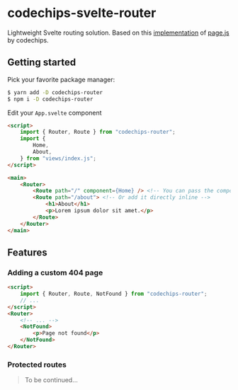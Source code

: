 # codechips-svelte-router
Lightweight Svelte routing solution. Based on this [implementation](https://github.com/codechips/svelte-pagejs) of [page.js](https://github.com/visionmedia/page.js) by codechips.

## Getting started

Pick your favorite package manager:

```bash
$ yarn add -D codechips-router
$ npm i -D codechips-router
```

Edit your `App.svelte` component

```html
<script>
	import { Router, Route } from "codechips-router";
	import {
		Home,
		About,
	} from "views/index.js";
</script>

<main>
	<Router>
		<Route path="/" component={Home} /> <!-- You can pass the component as a prop -->
		<Route path="/about"> <!-- Or add it directly inline -->
            <h1>About</h1>
            <p>Lorem ipsum dolor sit amet.</p>
        </Route>
	</Router>
</main>

```

## Features

### Adding a custom 404 page

```html
<script>
    import { Router, Route, NotFound } from "codechips-router";
    // ...
</script>
<Router>
    <!-- ... -->
    <NotFound>
        <p>Page not found</p>
    </NotFound>
</Router>
```

### Protected routes

> To be continued...
